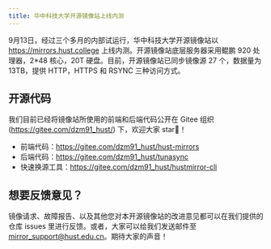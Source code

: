 ```yaml
---
title: 华中科技大学开源镜像站上线内测
---
```


9月13日，经过三个多月的内部试运行，华中科技大学开源镜像站以 <https://mirrors.hust.college> 上线内测。开源镜像站底层服务器采用鲲鹏 920 处理器，2*48 核心，20T 硬盘。目前，开源镜像站已同步镜像源 27 个，数据量为 13TB，提供 HTTP，HTTPS 和 RSYNC 三种访问方式。

## 开源代码
我们目前已经将镜像站所使用的前端和后端代码公开在 Gitee 组织 (https://gitee.com/dzm91_hust/) 下，欢迎大家 star🌟！

- 前端代码：<https://gitee.com/dzm91_hust/hust-mirrors>
- 后端代码：<https://gitee.com/dzm91_hust/tunasync>
- 快速换源工具：<https://gitee.com/dzm91_hust/hustmirror-cli>

## 想要反馈意见？
镜像请求、故障报告、以及其他您对本开源镜像站的改进意见都可以在我们提供的仓库 issues 里进行反馈。或者，大家可以给我们发送邮件至 mirror_support@hust.edu.cn。期待大家的声音！